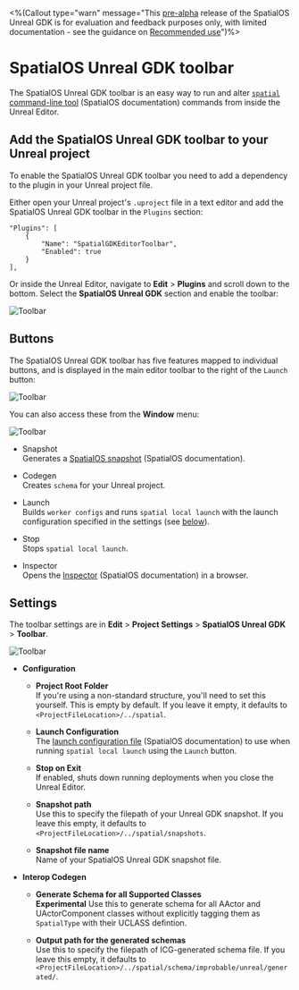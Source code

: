 <%(Callout type="warn" message="This [pre-alpha](https://docs.improbable.io/reference/latest/shared/release-policy#maturity-stages) release of the SpatialOS Unreal GDK is for evaluation and feedback purposes only, with limited documentation - see the guidance on [Recommended use]({{urlRoot}}/index#recommended-use)")%>

# SpatialOS Unreal GDK toolbar

The SpatialOS Unreal GDK toolbar is an easy way to run and alter [`spatial` command-line tool](https://docs.improbable.io/reference/latest/shared/glossary#the-spatial-command-line-tool) (SpatialOS documentation) commands from inside the Unreal Editor.

## Add the SpatialOS Unreal GDK toolbar to your Unreal project

To enable the SpatialOS Unreal GDK toolbar you need to add a dependency to the plugin in your Unreal project file.

Either open your Unreal project's `.uproject` file in a text editor and add the SpatialOS Unreal GDK toolbar in the `Plugins` section:

```
"Plugins": [
    {
        "Name": "SpatialGDKEditorToolbar",
        "Enabled": true
    }
],
```

Or inside the Unreal Editor, navigate to **Edit** > **Plugins** and scroll down to the bottom. Select the **SpatialOS Unreal GDK** section and enable the toolbar:

![Toolbar]({{assetRoot}}assets/screen-grabs/toolbar/enable-toolbar.png)

## Buttons

The SpatialOS Unreal GDK toolbar has five features mapped to individual buttons, and is displayed in the main editor toolbar to the right of the `Launch` button:

 ![Toolbar]({{assetRoot}}assets/screen-grabs/toolbar/toolbar-buttons.png)

You can also access these from the **Window** menu:

 ![Toolbar]({{assetRoot}}assets/screen-grabs/toolbar/window-access.png)


* Snapshot</br>
Generates a [SpatialOS snapshot](https://docs.improbable.io/reference/latest/shared/glossary#snapshot) (SpatialOS documentation).

* Codegen</br>
Creates `schema` for your Unreal project.

* Launch</br>
Builds `worker configs` and runs `spatial local launch` with the launch configuration specified in the settings (see [below](#settings)).

* Stop</br>
Stops `spatial local launch`.

* Inspector</br>
Opens the [Inspector](https://docs.improbable.io/reference/latest/shared/glossary#inspector) (SpatialOS documentation) in a browser.

## Settings

The toolbar settings are in **Edit** > **Project Settings** > **SpatialOS Unreal GDK** > **Toolbar**.

 ![Toolbar]({{assetRoot}}assets/screen-grabs/toolbar/toolbar-settings.png)

* **Configuration**

    * **Project Root Folder**</br>
    If you're using a non-standard structure, you'll need to set this yourself. This is empty by default. If you leave it empty, it defaults to `<ProjectFileLocation>/../spatial`.

    * **Launch Configuration**</br>
    The [launch configuration file](https://docs.improbable.io/reference/latest/shared/reference/file-formats/launch-config) (SpatialOS documentation) to use when running `spatial local launch` using the `Launch` button.

    * **Stop on Exit**</br>
    If enabled, shuts down running deployments when you close the Unreal Editor.

    * **Snapshot path**</br>
    Use this to specify the filepath of your Unreal GDK snapshot. If you leave this empty, it defaults to `<ProjectFileLocation>/../spatial/snapshots`.

    * **Snapshot file name**</br>
    Name of your SpatialOS Unreal GDK snapshot file.

* **Interop Codegen**

    * **Generate Schema for all Supported Classes**</br>
    **Experimental** Use this to generate schema for all AActor and UActorComponent classes without explicitly tagging them as `SpatialType` with their UCLASS defintion. 

    * **Output path for the generated schemas**</br>
    Use this to specify the filepath of ICG-generated schema file.  If you leave this empty, it defaults to `<ProjectFileLocation>/../spatial/schema/improbable/unreal/generated/`.
